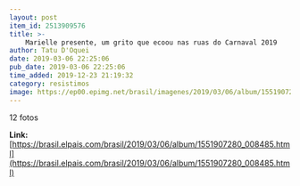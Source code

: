 ```yaml
---
layout: post
item_id: 2513909576
title: >-
    Marielle presente, um grito que ecoou nas ruas do Carnaval 2019
author: Tatu D'Oquei
date: 2019-03-06 22:25:06
pub_date: 2019-03-06 22:25:06
time_added: 2019-12-23 21:19:32
category: resistimos
image: https://ep00.epimg.net/brasil/imagenes/2019/03/06/album/1551907280_008485_1551907659_rrss_normal.jpg
---
```


12 fotos

**Link:** [https://brasil.elpais.com/brasil/2019/03/06/album/1551907280_008485.html](https://brasil.elpais.com/brasil/2019/03/06/album/1551907280_008485.html)

